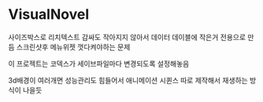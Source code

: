 # VisualNovel

사이즈박스로 리치텍스트 감싸도 작아지지 않아서 데이터 데이블에  작은거 전용으로 만듬
스크린샷후 메뉴위젯 껏다켜야하는 문제

이 프로젝트는 코덱스가 세이브파일마다 변경되도록 설정해놓음

3d배경이 여러개면 성능관리도 힘들어서 애니메이션 시퀸스 따로 제작해서 재생하는 방식이 나을듯